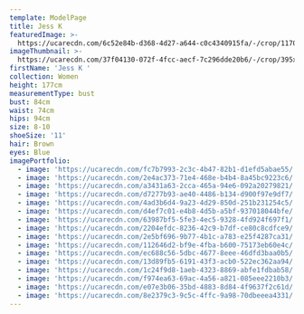 ```yaml
---
template: ModelPage
title: Jess K
featuredImage: >-
  https://ucarecdn.com/6c52e84b-d368-4d27-a644-c0c4340915fa/-/crop/1170x580/0,164/-/preview/
imageThumbnail: >-
  https://ucarecdn.com/37f04130-072f-4fcc-aecf-7c296dde20b6/-/crop/395x586/412,118/-/preview/
firstName: 'Jess K '
collection: Women
height: 177cm
measurementType: bust
bust: 84cm
waist: 74cm
hips: 94cm
size: 8-10
shoeSize: '11'
hair: Brown
eyes: Blue
imagePortfolio:
  - image: 'https://ucarecdn.com/fc7b7993-2c3c-4b47-82b1-d1efd5abae55/'
  - image: 'https://ucarecdn.com/2e4ac373-71e4-468e-b4b4-8a45bc9223c6/'
  - image: 'https://ucarecdn.com/a3431a63-2cca-465a-94e6-092a20279821/'
  - image: 'https://ucarecdn.com/d7277b93-ae40-4486-b134-d900f97e9df7/'
  - image: 'https://ucarecdn.com/4ad3b6d4-9a23-4d29-850d-251b231254c5/'
  - image: 'https://ucarecdn.com/d4ef7c01-e4b8-4d5b-a5bf-937018044bfe/'
  - image: 'https://ucarecdn.com/63987bf5-5fe3-4ec5-9328-4fd924f697f1/'
  - image: 'https://ucarecdn.com/2204efdc-8236-42c9-b7df-ce80c8cdfce9/'
  - image: 'https://ucarecdn.com/2e5bf696-9b77-4b1c-a783-e25f4287ca31/'
  - image: 'https://ucarecdn.com/112646d2-bf9e-4fba-b600-75173eb60e4c/'
  - image: 'https://ucarecdn.com/ec688c56-5dbc-4677-8eee-46dfd3baa0b5/'
  - image: 'https://ucarecdn.com/13d89fb5-6191-43f3-acb0-522ec362aa94/'
  - image: 'https://ucarecdn.com/1c24f9d8-1aeb-4323-8869-abfe1fdbab58/'
  - image: 'https://ucarecdn.com/f974ea63-69ac-4a56-a821-085eee2210b3/'
  - image: 'https://ucarecdn.com/e07e3b06-35bd-4883-8d84-4f9637f2c61d/'
  - image: 'https://ucarecdn.com/8e2379c3-9c5c-4ffc-9a98-70dbeeea4331/'
---
```


